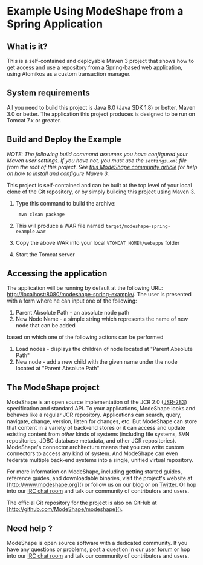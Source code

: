 Example Using ModeShape from a Spring Application
=========================================================

What is it?
-----------

This is a self-contained and deployable Maven 3 project that shows how to get access and use a repository from
a Spring-based web application, using Atomikos as a custom transaction manager.

System requirements
-------------------

All you need to build this project is Java 8.0 (Java SDK 1.8) or better, Maven 3.0 or better.
The application this project produces is designed to be run on Tomcat 7.x or greater.

Build and Deploy the Example
-------------------------
_NOTE: The following build command assumes you have configured your Maven user settings. If you have not, you must use the `settings.xml`
file from the root of this project. See [this ModeShape community article](http://community.jboss.org/wiki/ModeShapeandMaven)
for help on how to install and configure Maven 3._

This project is self-contained and can be built at the top level of your local clone of the Git repository, or by simply building this project
using Maven 3.

1. Type this command to build the archive:

        mvn clean package

2. This will produce a WAR file named `target/modeshape-spring-example.war`
3. Copy the above WAR into your local `%TOMCAT_HOME%/webapps` folder
4. Start the Tomcat server


Accessing the application
-------------------------

The application will be running by default at the following URL: <http://localhost:8080/modeshape-spring-example/>.
The user is presented with a form where he can input one of the following:

1. Parent Absolute Path - an absolute node path
2. New Node Name - a simple string which represents the name of new node that can be added

based on which one of the following actions can be performed

1. Load nodes - displays the children of node located at "Parent Absolute Path"
2. New node - add a new child with the given name under the node located at "Parent Absolute Path"

The ModeShape project
---------------------
ModeShape is an open source implementation of the JCR 2.0 
([JSR-283](http://www.jcp.org/en/jsr/detail?id=283])) specification and 
standard API. To your applications, ModeShape looks and behaves like a 
regular JCR repository. Applications can search, query, navigate, change, 
version, listen for changes, etc. But ModeShape can store that content 
in a variety of back-end stores or it can access and update existing content 
from *other* kinds of systems (including file systems, SVN repositories, 
JDBC database metadata, and other JCR repositories). ModeShape's connector 
architecture means that you can write custom connectors to access any 
kind of system. And ModeShape can even federate multiple back-end systems 
into a single, unified virtual repository.

For more information on ModeShape, including getting started guides, 
reference guides, and downloadable binaries, visit the project's website 
at [http://www.modeshape.org]() or follow us on our [blog](http://modeshape.wordpress.org) 
or on [Twitter](http://twitter.com/modeshape). Or hop into our 
[IRC chat room](http://www.jboss.org/modeshape/chat) and talk our community 
of contributors and users.

The official Git repository for the project is also on GitHub at 
[http://github.com/ModeShape/modeshape]().

Need help ?
-----------

ModeShape is open source software with a dedicated community. If you have 
any questions or problems, post a question in our 
[user forum](http://community.jboss.org/en/modeshape) or hop into our 
[IRC chat room](http://www.jboss.org/modeshape/chat) and talk our 
community of contributors and users.
